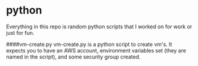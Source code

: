 python
======

Everything in this repo is random python scripts that I worked on for work or just for fun. 

####vm-create.py
vm-create.py is a python script to create vm's.  It expects you to have an AWS account, environment variables set (they are named in the script), and some security group created.  


